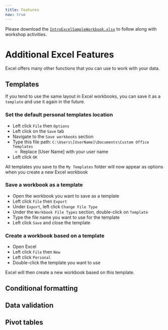 ```yaml
---
title: Features
nav: true
---
```

Please download the <a href="images/IntroExcelSampleWorkbook.xlsx" target="_blank">`IntroExcelSampleWorkbook.xlsx`</a> to follow along with workshop activities.

# Additional Excel Features

Excel offers many other functions that you can use to work with your data.

## Templates

If you tend to use the same layout in Excel workbooks, you can save it as a `template` and use it again in the future.

### Set the default personal templates location
* Left click `File` then `Options`
* Left click on the `Save` tab
* Navigate to the `Save workbooks` section
* Type this file path: `C:\Users\[UserName]\Documents\Custom Office Templates`
  * Replace [User Name] with your user name
* Left click `OK`

All templates you save to the `My Templates` folder will now appear as options when you create a new Excel workbook

### Save a workbook as a template
* Open the workbook you want to save as a template
* Left click `File` then `Export`
* Under `Export`, left click `Change File Type`
* Under the `Workbook File Types` section, double-click on `Template`
* Type the file name you want to use for the template
* Left click `Save` and close the template

### Create a workbook based on a template
* Open Excel
* Left click `File` then `New`
* Left click `Personal`
* Double-click the template you want to use

Excel will then create a new workbook based on this template.

## Conditional formatting


## Data validation


## Pivot tables